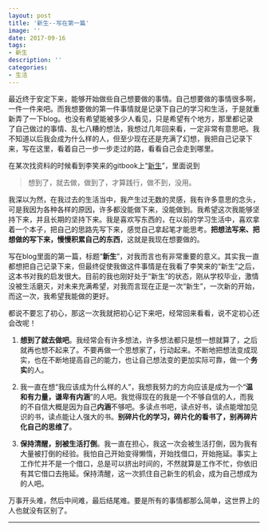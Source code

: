 ```yaml
---
layout: post
title: '新生--写在第一篇'
image: ''
date: 2017-09-16
tags:
- 新生
description: ''
categories:
- 生活
---
```


最近终于安定下来，能够开始做些自己想要做的事情。自己想要做的事情很多啊，一件一件来吧。而我想要做的第一件事情就是记录下自己的学习和生活，于是就重新弄了一下blog。也没有希望能被多少人看见，只是希望有个地方，那里都记录了自己做过的事情、乱七八糟的想法，我想过几年回来看，一定非常有意思吧。我不知道以后我会成为什么样的人，但至少现在还是充满了幻想，我把自己记录下来，写在这里，看着自己一步一步走过的路，看看自己会走到哪里。

在某次找资料的时候看到李笑来的gitbook上“[新生][1]”，里面说到
> 想到了，就去做，做到了，才算践行，做不到，没用。

我深以为然，在我过去的生活当中，我产生过无数的灵感，我有许多意思的念头，可是我因为各种各样的原因，许多都没能做下来，没能做到。我希望这次我能够坚持下来，并且长期的坚持下来。我是喜欢写东西的，在以前的学习生活中，喜欢拿着一个本子，把自己的思路先写下来，感觉自己拿起笔才能思考。**把想法写来、把想做的写下来，慢慢积累自己的东西**，这就是我现在想要做的。

写在blog里面的第一篇，标题“**新生**”，对我而言也有非常重要的意义。其实我一直都想把自己记录下来，但最终促使我做这件事情是在我看了李笑来的“新生”之后，这本书对我的启发很大。目前的我也刚好处于“新生”的状态，刚从学校毕业，激情没被生活磨灭，对未来充满希望，对我而言现在正是一次“新生”，一次新的开始，而这一次，我希望我能做的更好。

都说不要忘了初心，那这一次我就把初心记下来吧，经常回来看看，说不定初心还会改呢！

1. **想到了就去做吧**。我经常会有许多想法，许多想法都只是想一想就算了，之后就再也想不起来了。不要再做一个思想家了，行动起来。不断地把想法变成现实，也在不断地提高自己的能力，也让自己想法变的更加实际可靠，做一个**务实**的人。

2. 我一直在想“我应该成为什么样的人”，我想我努力的方向应该是成为一个“**温和有力量，谦卑有内涵**”的人吧。我觉得现在的我是一个不够自信的人，而我的不自信大概是因为自己**内涵**不够吧。多读点书吧，读点好书，读点能增加见识的书，读点能让人强大的书。**别碎片化的学习，碎片化的看书了，别再碎片化自己的思维了**。

3. **保持清醒，别被生活打倒**。我一直在担心，我这一次会被生活打倒，因为我有大量被打倒的经验。我怕自己开始变得懒惰，开始找借口，开始拖延。事实上工作忙并不是一个借口，总是可以挤出时间的，不然就算是工作不忙，你依旧有其它借口去拖延。保持清醒，这一次抓住自己新生的机会，成为自己想成为的人吧。

万事开头难，然后中间难，最后结尾难。要是所有的事情都那么简单，这世界上的人也就没有区别了。

---

[1]: https://www.gitbook.com/book/xiaolai/reborn/details